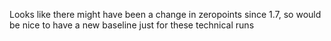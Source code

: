 Looks like there might have been a change in zeropoints since 1.7, so would be nice to have a new baseline just for these technical runs

